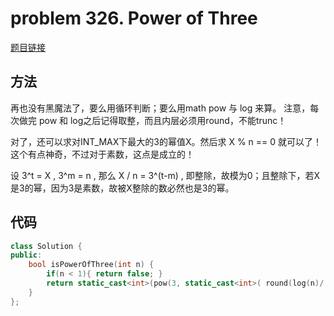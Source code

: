 # problem 326. Power of Three

[题目链接](https://leetcode.com/problems/power-of-three/)

## 方法

再也没有黑魔法了，要么用循环判断；要么用math pow 与 log 来算。 注意，每次做完 pow 和 log之后记得取整，而且内层必须用round，不能trunc！

对了，还可以求对INT_MAX下最大的3的幂值X。然后求 X % n == 0 就可以了！ 这个有点神奇，不过对于素数，这点是成立的！

设 3^t = X , 3^m = n , 那么 X / n = 3^(t-m) , 即整除，故模为0；且整除下，若X是3的幂，因为3是素数，故被X整除的数必然也是3的幂。

## 代码

```C++
class Solution {
public:
    bool isPowerOfThree(int n) {
        if(n < 1){ return false; }
        return static_cast<int>(pow(3, static_cast<int>( round(log(n)/ log(3)) ))) == n ;
    }
};
```